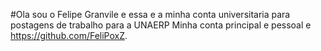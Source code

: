 #Ola sou o Felipe Granvile e essa e a minha conta universitaria para postagens de trabalho para a UNAERP
Minha conta principal e pessoal e https://github.com/FeliPoxZ.
